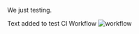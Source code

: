 We just testing.

Text added to test CI Workflow
![workflow](https://github.com/2richT/sem/actions/workflows/main.yml/badge.svg)